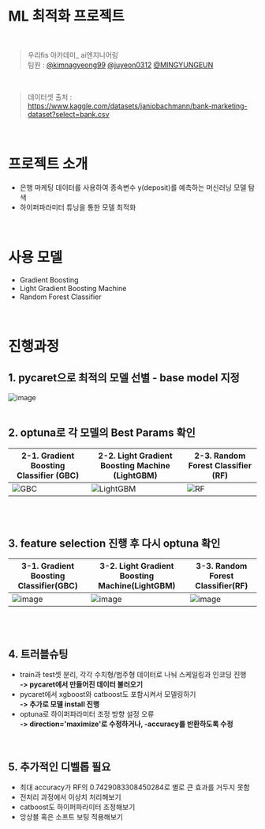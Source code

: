 # ML 최적화 프로젝트
<br>  

> 우리fis 아카데미_ ai엔지니어링 <br> 팀원 :
> [@kimnagyeong99](https://github.com/kimnagyeong99) 
> [@juyeon0312](https://github.com/juyeon0312) 
> [@MINGYUNGEUN](https://github.com/MINGYUNGEUN)
<br>

> 데이터셋 출처 : <br>
> https://www.kaggle.com/datasets/janiobachmann/bank-marketing-dataset?select=bank.csv  
<br>

# 프로젝트 소개
- 은행 마케팅 데이터를 사용하여 종속변수 y(deposit)를 예측하는 머신러닝 모델 탐색  
- 하이퍼파라미터 튜닝을 통한 모델 최적화   
<br>

# 사용 모델
- Gradient Boosting 
- Light Gradient Boosting Machine
- Random Forest Classifier
<br>

# 진행과정
## 1. pycaret으로 최적의 모델 선별 - base model 지정
![image](https://github.com/user-attachments/assets/2ee884b1-385c-4ac3-b2da-2026dbb32dee)
<br><br>

## 2. optuna로 각 모델의 Best Params 확인

| 2-1. Gradient Boosting Classifier (GBC) | 2-2. Light Gradient Boosting Machine (LightGBM) | 2-3. Random Forest Classifier (RF) |
| --- | --- | --- |
| ![GBC](https://github.com/user-attachments/assets/82e46f33-4133-40d2-9fe8-a7c664b00770) | ![LightGBM](https://github.com/user-attachments/assets/b2788791-39ec-480f-985c-edbc1db52f1f) | ![RF](https://github.com/user-attachments/assets/986bd278-b579-43bd-922c-425d1bca9e37) |

<br><br>

## 3. feature selection 진행 후 다시 optuna 확인

| 3-1. Gradient Boosting Classifier(GBC) | 3-2. Light Gradient Boosting Machine(LightGBM) | 3-3. Random Forest Classifier(RF) |
| --- | --- | --- |
| ![image](https://github.com/user-attachments/assets/eedca1b9-734d-4902-9520-636196865eb5) | ![image](https://github.com/user-attachments/assets/70a1861d-0b76-4968-b055-dea2782dd41a) | ![image](https://github.com/user-attachments/assets/675886f7-785c-476e-8d28-1f621f5a6e38) |

<br><br>

## 4. 트러블슈팅
- train과 test셋 분리, 각각 수치형/범주형 데이터로 나눠 스케일링과 인코딩 진행<br>
  **-> pycaret에서 만들어진 데이터 불러오기**
- pycaret에서 xgboost와 catboost도 포함시켜서 모델링하기<br>
  **-> 추가로 모델 install 진행**
- optuna로 하이퍼파라미터 조정 방향 설정 오류<br>
  **-> direction='maximize'로 수정하거나, -accuracy를 반환하도록 수정**

<br>

## 5. 추가적인 디벨롭 필요
- 최대 accuracy가 RF의 0.7429083308450284로 별로 큰 효과를 거두지 못함
- 전처리 과정에서 이상치 처리해보기
- catboost도 하이퍼파라미터 조정해보기
- 앙상블 혹은 소프트 보팅 적용해보기 

